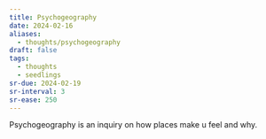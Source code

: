 ```yaml
---
title: Psychogeography
date: 2024-02-16
aliases:
  - thoughts/psychogeography
draft: false
tags:
  - thoughts
  - seedlings
sr-due: 2024-02-19
sr-interval: 3
sr-ease: 250
---
```

Psychogeography is an inquiry on how places make u feel and why.

